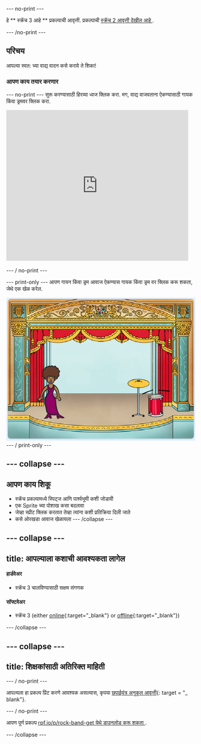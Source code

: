 \--- no-print \---

हे ** स्क्रॅच 3 आहे ** प्रकल्पाची आवृत्ती. प्रकल्पाची [ स्क्रॅच 2 आवृत्ती देखील आहे ](https://projects.raspberrypi.org/en/projects/rock-band-scratch2).

\--- /no-print \---

## परिचय

आपल्या स्वत: च्या वाद्य वादन कसे करावे ते शिका!

### आपण काय तयार करणार

\--- no-print \--- सुरू करण्यासाठी हिरव्या ध्वज क्लिक करा. मग, वाद्य वाजवताना ऐकण्यासाठी गायक किंवा ड्रमवर क्लिक करा.

<div class="scratch-preview">
  <iframe allowtransparency="true" width="485" height="402" src="https://scratch.mit.edu/projects/embed/276872220/?autostart=false" frameborder="0" scrolling="no"></iframe>
</div>

\--- / no-print \---

\--- print-only \--- आपण गायन किंवा ड्रम आवाज ऐकण्यास गायक किंवा ड्रम वर क्लिक करू शकता, जेथे एक खेळ करेल.

![गेम स्क्रीनशॉट](images/demo.png) \--- / print-only \---

## \--- collapse \---

## आपण काय शिकू

+ स्क्रॅच प्रकल्पामध्ये स्पिट्ज आणि पार्श्वभूमी कशी जोडावी
+ एक Sprite च्या पोशाख कसा बदलावा
+ जेव्हा स्प्रीट क्लिक करतात तेव्हा त्यांना कशी प्रतिक्रिया दिली जाते
+ कसे ओरखडा आवाज खेळायला \--- /collapse \---

## \--- collapse \---

## title: आपल्याला कशाची आवश्यकता लागेल

#### हार्डवेअर

+ स्क्रॅच 3 चालविण्यासाठी सक्षम संगणक

#### सॉफ्टवेअर

+ स्क्रॅच 3 (either [online](http://rpf.io/scratchon){:target="_blank"} or [offline](http://rpf.io/scratchoff){:target="_blank"})

\--- /collapse \---

## \--- collapse \---

## title: शिक्षकांसाठी अतिरिक्त माहिती

\--- / no-print \---

आपल्यला हा प्रकल्प प्रिंट करणे आवश्यक असल्यास, कृपया [छपाईयंत्र अनुकूल आवृत्ती](https://projects.raspberrypi.org/en/projects/rock-band/print){: target = "_ blank"}.

\--- / no-print \---

आपण पूर्ण प्रकल्प [ rpf.io/p/rock-band-get येथे डाउनलोड करू शकता ](http://rpf.io/p/en/rock-band-get).

\--- /collapse \---